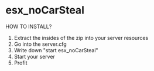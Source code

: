 # esx_noCarSteal

HOW TO INSTALL?

1. Extract the insides of the zip into your server resources
2. Go into the server.cfg
3. Write down "start esx_noCarSteal"
4. Start your server
5. Profit
